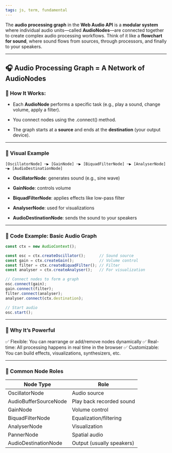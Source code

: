 ```yaml
---
tags: js, term, fundamental
---
```


The **audio processing graph** in the **Web Audio API** is a **modular system** where individual audio units—called **AudioNodes**—are connected together to create complex audio processing workflows. Think of it like a **flowchart for sound**, where sound flows from sources, through processors, and finally to your speakers.

---

## **🎧 Audio Processing Graph = A Network of AudioNodes**

  

### **🔹 How It Works:**

- Each **AudioNode** performs a specific task (e.g., play a sound, change volume, apply a filter).
    
- You connect nodes using the .connect() method.
    
- The graph starts at a **source** and ends at the **destination** (your output device).
    

---

### **🔸 Visual Example**

```
[OscillatorNode] ─▶ [GainNode] ─▶ [BiquadFilterNode] ─▶ [AnalyserNode] ─▶ [AudioDestinationNode]
```

- **OscillatorNode**: generates sound (e.g., sine wave)
    
- **GainNode**: controls volume
    
- **BiquadFilterNode**: applies effects like low-pass filter
    
- **AnalyserNode**: used for visualizations
    
- **AudioDestinationNode**: sends the sound to your speakers
    

---

### **🔹 Code Example: Basic Audio Graph**

```js
const ctx = new AudioContext();

const osc = ctx.createOscillator();      // Sound source
const gain = ctx.createGain();           // Volume control
const filter = ctx.createBiquadFilter(); // Filter
const analyser = ctx.createAnalyser();   // For visualization

// Connect nodes to form a graph
osc.connect(gain);
gain.connect(filter);
filter.connect(analyser);
analyser.connect(ctx.destination);

// Start audio
osc.start();
```

---

### **🔹 Why It’s Powerful**

✅ Flexible: You can rearrange or add/remove nodes dynamically
✅ Real-time: All processing happens in real time in the browser
✅ Customizable: You can build effects, visualizations, synthesizers, etc.

---

### **🔹 Common Node Roles**

|**Node Type**|**Role**|
|---|---|
|OscillatorNode|Audio source|
|AudioBufferSourceNode|Play back recorded sound|
|GainNode|Volume control|
|BiquadFilterNode|Equalization/filtering|
|AnalyserNode|Visualization|
|PannerNode|Spatial audio|
|AudioDestinationNode|Output (usually speakers)|